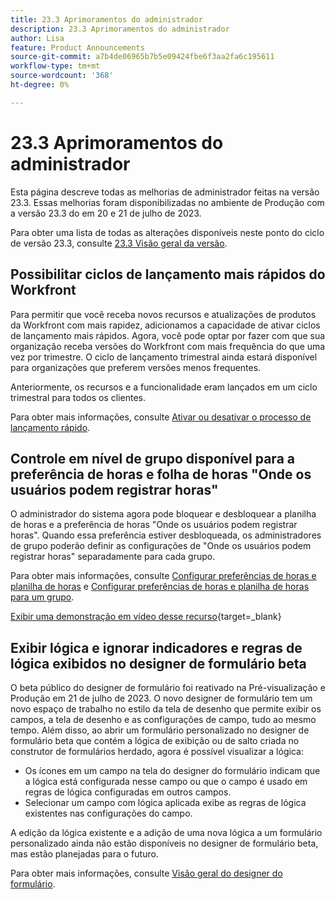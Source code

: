 ```yaml
---
title: 23.3 Aprimoramentos do administrador
description: 23.3 Aprimoramentos do administrador
author: Lisa
feature: Product Announcements
source-git-commit: a7b4de06965b7b5e09424fbe6f3aa2fa6c195611
workflow-type: tm+mt
source-wordcount: '368'
ht-degree: 0%

---
```


# 23.3 Aprimoramentos do administrador

Esta página descreve todas as melhorias de administrador feitas na versão 23.3. Essas melhorias foram disponibilizadas no ambiente de Produção com a versão 23.3 do em 20 e 21 de julho de 2023.

Para obter uma lista de todas as alterações disponíveis neste ponto do ciclo de versão 23.3, consulte [23.3 Visão geral da versão](/help/quicksilver/product-announcements/product-releases/23.3-release-activity/23-3-release-overview.md).

## Possibilitar ciclos de lançamento mais rápidos do Workfront

Para permitir que você receba novos recursos e atualizações de produtos da Workfront com mais rapidez, adicionamos a capacidade de ativar ciclos de lançamento mais rápidos. Agora, você pode optar por fazer com que sua organização receba versões do Workfront com mais frequência do que uma vez por trimestre. O ciclo de lançamento trimestral ainda estará disponível para organizações que preferem versões menos frequentes.

Anteriormente, os recursos e a funcionalidade eram lançados em um ciclo trimestral para todos os clientes.

Para obter mais informações, consulte [Ativar ou desativar o processo de lançamento rápido](/help/quicksilver/administration-and-setup/set-up-workfront/configure-system-defaults/enable-fast-release-process.md).

## Controle em nível de grupo disponível para a preferência de horas e folha de horas &quot;Onde os usuários podem registrar horas&quot;

O administrador do sistema agora pode bloquear e desbloquear a planilha de horas e a preferência de horas &quot;Onde os usuários podem registrar horas&quot;. Quando essa preferência estiver desbloqueada, os administradores de grupo poderão definir as configurações de &quot;Onde os usuários podem registrar horas&quot; separadamente para cada grupo.

Para obter mais informações, consulte [Configurar preferências de horas e planilha de horas](/help/quicksilver/administration-and-setup/set-up-workfront/configure-timesheets-schedules/timesheet-and-hour-preferences.md) e [Configurar preferências de horas e planilha de horas para um grupo](/help/quicksilver/administration-and-setup/manage-groups/create-and-manage-groups/configure-timesheet-hour-preferences-group.md).

[Exibir uma demonstração em vídeo desse recurso](https://video.tv.adobe.com/v/3419111/){target=_blank}

## Exibir lógica e ignorar indicadores e regras de lógica exibidos no designer de formulário beta

O beta público do designer de formulário foi reativado na Pré-visualização e Produção em 21 de julho de 2023. O novo designer de formulário tem um novo espaço de trabalho no estilo da tela de desenho que permite exibir os campos, a tela de desenho e as configurações de campo, tudo ao mesmo tempo.
Além disso, ao abrir um formulário personalizado no designer de formulário beta que contém a lógica de exibição ou de salto criada no construtor de formulários herdado, agora é possível visualizar a lógica:

* Os ícones em um campo na tela do designer do formulário indicam que a lógica está configurada nesse campo ou que o campo é usado em regras de lógica configuradas em outros campos.
* Selecionar um campo com lógica aplicada exibe as regras de lógica existentes nas configurações do campo.

A edição da lógica existente e a adição de uma nova lógica a um formulário personalizado ainda não estão disponíveis no designer de formulário beta, mas estão planejadas para o futuro.

Para obter mais informações, consulte [Visão geral do designer do formulário](/help/quicksilver/administration-and-setup/customize-workfront/create-manage-custom-forms/form-designer/form-designer-overview.md).
